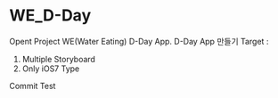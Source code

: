 WE_D-Day
========

 Opent Project WE(Water Eating) D-Day App.
 D-Day App 만들기
 Target : 
 1. Multiple Storyboard
 2. Only iOS7 Type


Commit Test